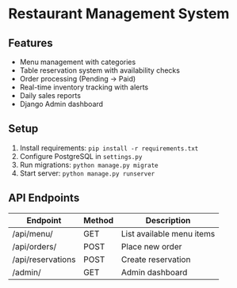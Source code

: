 # Restaurant Management System

## Features
- Menu management with categories
- Table reservation system with availability checks
- Order processing (Pending → Paid)
- Real-time inventory tracking with alerts
- Daily sales reports
- Django Admin dashboard

## Setup
1. Install requirements: `pip install -r requirements.txt`
2. Configure PostgreSQL in `settings.py`
3. Run migrations: `python manage.py migrate`
4. Start server: `python manage.py runserver`

## API Endpoints
| Endpoint         | Method | Description                |
|------------------|--------|----------------------------|
| /api/menu/       | GET    | List available menu items |
| /api/orders/     | POST   | Place new order           |
| /api/reservations| POST   | Create reservation        |
| /admin/          | GET    | Admin dashboard           |
